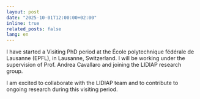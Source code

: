 ```yaml
---
layout: post
date: "2025-10-01T12:00:00+02:00"
inline: true
related_posts: false
lang: en
---
```


I have started a Visiting PhD period at the École polytechnique fédérale de Lausanne (EPFL), in Lausanne, Switzerland. I will be working under the supervision of Prof. Andrea Cavallaro and joining the LIDIAP research group.

I am excited to collaborate with the LIDIAP team and to contribute to ongoing research during this visiting period.
